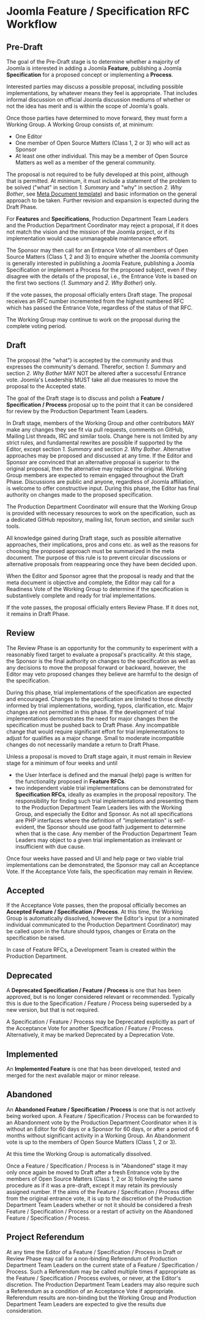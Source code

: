 # Joomla Feature / Specification RFC Workflow

## Pre-Draft

The goal of the Pre-Draft stage is to determine whether a majority of Joomla is
interested in adding a Joomla **Feature**, publishing a Joomla **Specification**
for a proposed concept or implementing a **Process**.

Interested parties may discuss a possible proposal, including possible
implementations, by whatever means they feel is appropriate. That includes informal
discussion on official Joomla discussion mediums of whether or not the idea has
merit and is within the scope of Joomla's goals.

Once those parties have determined to move forward, they must form a Working Group.
A Working Group consists of, at minimum:

* One Editor
* One member of Open Source Matters (Class 1, 2 or 3) who will act as Sponsor
* At least one other individual. This may be a member of Open Source Matters
  as well as a member of the general community.

The proposal is not required to be fully developed at this point, although that is
permitted. At minimum, it must include a statement of the problem to be solved
("what" in section *1. Summary* and "why" in section *2. Why Bother*, see
[Meta Document template](templates/spec-template-meta.md)) and
basic information on the general approach to be taken. Further revision and
expansion is expected during the Draft Phase.

For **Features** and **Specifications**, Production Department Team Leaders and the
Production Department Coordinator may reject a proposal, if it does not match
the vision and the mission of the Joomla project, or if its implementation would
cause unmanageable maintenance effort.

The Sponsor may then call for an Entrance Vote of all members of Open Source 
Matters (Class 1, 2 and 3) to enquire whether the Joomla community is generally
interested in publishing a Joomla Feature, publishing a Joomla Specification or
implement a Process for the proposed subject, even if they disagree with the
details of the proposal, i.e., the Entrance Vote is based on the first two sections
(*1. Summary* and *2. Why Bother*) only.

If the vote passes, the proposal officially enters Draft stage. The proposal
receives an RFC number incremented from the highest numbered RFC
which has passed the Entrance Vote, regardless of the status of that RFC.

The Working Group may continue to work on the proposal during the complete voting
period.

## Draft

The proposal (the "what") is accepted by the community and thus expresses the
community's demand. Therefor, section *1. Summary* and section *2. Why Bother* MAY NOT
be altered after a successful Entrance vote.
Joomla's Leadership MUST take all due measures to move the proposal to the Accepted state.

The goal of the Draft stage is to discuss and polish a **Feature / Specification / Process** 
proposal up to the point that it can be considered for review by the Production 
Department Team Leaders.

In Draft stage, members of the Working Group and other contributors 
MAY make any changes they see fit via
pull requests, comments on GitHub, Mailing List threads, IRC and similar tools.
Change here is not limited by any strict rules, and fundamental rewrites are
possible if supported by the Editor, except section *1. Summary* and section *2. Why Bother*. 
Alternative approaches may be proposed and
discussed at any time. If the Editor and Sponsor are convinced that an alternative
proposal is superior to the original proposal, then the alternative may replace the
original. Working Group members are expected to remain engaged throughout the Draft
Phase. Discussions are public and anyone, regardless of Joomla affiliation, is
welcome to offer constructive input. During this phase, the Editor has final
authority on changes made to the proposed specification.

The Production Department Coordinator will ensure that the Working Group is provided
with necessary resources to work on the specification, such as a dedicated GitHub
repository, mailing list, forum section, and similar such tools.

All knowledge gained during Draft stage, such as possible alternative approaches,
their implications, pros and cons etc. as well as the reasons for choosing the
proposed approach must be summarized in the meta document. The purpose of this rule
is to prevent circular discussions or alternative proposals from reappearing once
they have been decided upon.

When the Editor and Sponsor agree that the proposal is ready and that the meta
document is objective and complete, the Editor may call for a Readiness Vote of the
Working Group to determine if the specification is substantively complete and ready
for trial implementations.

If the vote passes, the proposal officially enters Review Phase. If it does not, it
remains in Draft Phase.

## Review

The Review Phase is an opportunity for the community to experiment with a reasonably
fixed target to evaluate a proposal's practicality. At this stage, the Sponsor is
the final authority on changes to the specification as well as any decisions to move
the proposal forward or backward, however, the Editor may veto proposed changes they
believe are harmful to the design of the specification.

During this phase, trial implementations of the specification are expected and
encouraged. Changes to the specification are limited to those directly informed by
trial implementations, wording, typos, clarification, etc. Major changes are not
permitted in this phase. If the development of trial implementations demonstrates
the need for major changes then the specification must be pushed back to Draft
Phase. Any incompatible change that would require significant effort for trial
implementations to adjust for qualifies as a major change. Small to moderate
incompatible changes do not necessarily mandate a return to Draft Phase.

Unless a proposal is moved to Draft stage again, it must remain in Review stage for
a minimum of four weeks and until

- the User Interface is defined and the manual (help) page is written for the
  functionality proposed in **Feature RFCs**.
- two independent viable trial implementations can be demonstrated for
  **Specification RFCs**, ideally as examples in the proposal repository. The 
  responsibility for finding such trial implementations and presenting them to the 
  Production Department Team Leaders lies with the Working Group, and especially 
  the Editor and Sponsor. As not all specifications are PHP interfaces where the 
  definition of "implementation" is self-evident, the Sponsor should use good 
  faith judgement to  determine when that is the case. Any member of the Production 
  Department Team Leaders may object to a given trial implementation as irrelevant 
  or insufficient with due cause.

Once four weeks have passed and UI and help page or two viable trial implementations
can be demonstrated, the Sponsor may call an Acceptance Vote. If the Acceptance
Vote fails, the specification may remain in Review.

## Accepted

If the Acceptance Vote passes, then the proposal officially becomes an **Accepted
Feature / Specification / Process**. At this time, the Working Group is automatically 
dissolved,  however the Editor's input (or a nominated individual communicated to 
the Production Department Coordinator) may be called upon in the future should 
typos, changes or Errata on the specification be raised.

In case of Feature RFCs, a Development Team is created within the Production
Department. 

## Deprecated

A **Deprecated Specification / Feature / Process** is one that has been approved,
but is no longer 
considered relevant or recommended. Typically this is due to the Specification / Feature / Process 
being superseded by a new version, but that is not required.

A Specification / Feature / Process may be Deprecated explicitly as part of the Acceptance Vote for 
another Specification / Feature / Process. Alternatively, it may be marked Deprecated by a Deprecation 
Vote.

## Implemented

An **Implemented Feature** is one that has been developed, tested and merged for 
the next available major or minor release. 

## Abandoned

An **Abandoned Feature / Specification / Process** is one that is not actively being worked 
upon. A Feature / Specification / Process can be forwarded to an Abandonment vote by the Production 
Department Coordinator when it is without an Editor for 60 days or a Sponsor for
60 days, or after a period of 6 months without significant activity in a Working 
Group. An Abandonment vote is up to the members of Open Source Matters (Class 1, 2 or 3).

At this time the Working Group is automatically dissolved.

Once a Feature / Specification / Process is in "Abandoned" stage it may only once again be 
moved to Draft after a fresh Entrance vote by the members of Open Source Matters (Class 1, 2 or 3) 
following the same procedure as if it was a pre-draft, except it may retain its 
previously assigned number. If the aims of the Feature / Specification / Process differ from 
the original entrance vote, it is up to the discretion of the Production Department 
Team Leaders whether or not it should be considered a fresh Feature / Specification / Process 
or a restart of activity on the Abandoned Feature / Specification / Process.

## Project Referendum

At any time the Editor of a Feature / Specification / Process in Draft or Review Phase may 
call for a non-binding Referendum of Production Department Team Leaders on the 
current state of a Feature / Specification / Process.  Such a Referendum may be called 
multiple times if appropriate as the Feature / Specification / Process evolves, or never, at 
the Editor's discretion. The Production Department Team Leaders may also require 
such a Referendum as a condition of an Acceptance Vote if appropriate.  Referendum 
results are non-binding but the Working Group and Production Department Team 
Leaders are expected to give the results due consideration.
